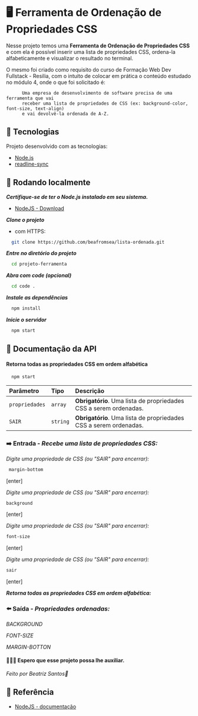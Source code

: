 # 🖥️  Ferramenta de Ordenação de Propriedades CSS

Nesse projeto temos uma **Ferramenta de Ordenação de Propriedades CSS** e com ela é possível inserir uma lista de propriedades CSS, ordena-la alfabeticamente e visualizar o resultado no terminal.

O mesmo foi criado como requisito do curso de Formação Web Dev Fullstack - Resilia, com o intuito de colocar em prática o conteúdo estudado no módulo 4, onde o que foi solicitado é:

          Uma empresa de desenvolvimento de software precisa de uma ferramenta que vai
          receber uma lista de propriedades de CSS (ex: background-color, font-size, text-align)
          e vai devolvê-la ordenada de A-Z.


## 🚀 Tecnologias
Projeto desenvolvido com as tecnologias:

- [Node.js](https://nodejs.org/en/)
- [readline-sync](https://www.npmjs.com/package/readline-sync)

## 📍 Rodando localmente
***Certifique-se de ter o Node.js instalado em seu sistema.***
 - [NodeJS - Download](https://nodejs.org/pt-br/download)

***Clone o projeto***
 - com HTTPS:
```bash
  git clone https://github.com/beafromsea/lista-ordenada.git
```

***Entre no diretório do projeto***

```bash
  cd projeto-ferramenta
```

***Abra com code (opcional)***

```bash
  cd code .
```

***Instale as dependências***

```bash
  npm install
```

***Inicie o servidor***

```bash
  npm start
```


## 📄 Documentação da API

#### Retorna todas as propriedades CSS em ordem alfabética

```bash
  npm start
```

| Parâmetro   | Tipo       | Descrição                           |
| :---------- | :--------- | :---------------------------------- |
| `propriedades` | `array` | **Obrigatório**. Uma lista de propriedades CSS a serem ordenadas. |
| `SAIR` | `string` | **Obrigatório**. Uma lista de propriedades CSS a serem ordenadas. |


### ➡️ Entrada - ***Recebe uma lista de propriedades CSS:***

*Digite uma propriedade de CSS (ou "SAIR" para encerrar):*
```bash
 margin-bottom   
```
[enter]

*Digite uma propriedade de CSS (ou "SAIR" para encerrar):*
```bash
background
```
[enter]

*Digite uma propriedade de CSS (ou "SAIR" para encerrar):*
```bash
font-size 
```
[enter]

*Digite uma propriedade de CSS (ou "SAIR" para encerrar):*
```bash
sair
```
[enter]

***Retorna todas as propriedades CSS em ordem alfabética:***

### ⬅️ Saída - ***Propriedades ordenadas:***

*BACKGROUND*

*FONT-SIZE*

*MARGIN-BOTTON*

#### 🎉🎉🎉 Espero que esse projeto possa lhe auxiliar.

*Feito por Beatriz Santos🖤*

## 📖 Referência

 - [NodeJS - documentação](https://nodejs.org/en/docs)
